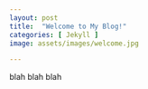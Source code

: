 ```yaml
---
layout: post
title:  "Welcome to My Blog!"
categories: [ Jekyll ]
image: assets/images/welcome.jpg

---
```

blah blah blah